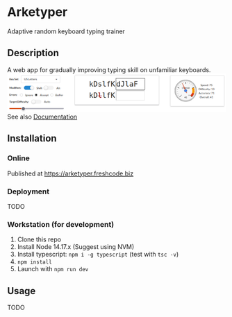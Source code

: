 # Arketyper
Adaptive random keyboard typing trainer

## Description
A web app for gradually improving typing skill on unfamiliar keyboards.  
![Main Screenshot](docs/screenshot-main.png)
See also [Documentation](docs/index.md)

## Installation
### Online
Published at https://arketyper.freshcode.biz

### Deployment
TODO

### Workstation (for development)
1. Clone this repo
2. Install Node 14.17.x (Suggest using NVM)
3. Install typescript: `npm i -g typescript` (test with `tsc -v`)
4. `npm install`
5. Launch with `npm run dev`

## Usage
TODO
